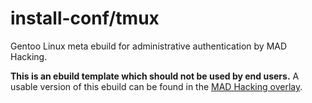 # install-conf/tmux
Gentoo Linux meta ebuild for administrative authentication by MAD Hacking.

**This is an ebuild template which should not be used by end users.** A usable version of this ebuild can
be found in the [MAD Hacking overlay](https://github.com/MADhacking/overlay).
